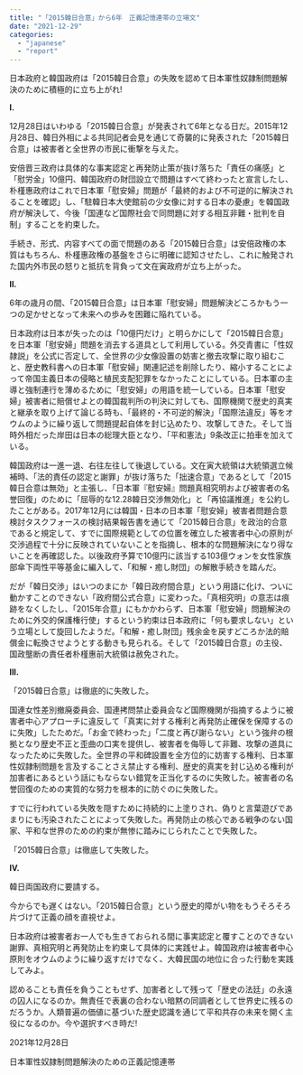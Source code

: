 ```yaml
---
title: "「2015韓日合意」から6年　正義記憶連帯の立場文"
date: "2021-12-29"
categories: 
  - "japanese"
  - "report"
---
```


日本政府と韓国政府は「2015韓日合意」の失敗を認めて日本軍性奴隷制問題解決のために積極的に立ち上がれ!

**I.**

12月28日はいわゆる「2015韓日合意」が発表されて6年となる日だ。2015年12月28日、韓日外相による共同記者会見を通じて奇襲的に発表された「2015韓日合意」は被害者と全世界の市民に衝撃を与えた。

安倍晋三政府は具体的な事実認定と再発防止策が抜け落ちた「責任の痛感」と「慰労金」10億円、韓国政府の財団設立で問題はすべて終わったと宣言したし、朴槿惠政府はこれで日本軍「慰安婦」問題が「最終的および不可逆的に解決されることを確認」し、「駐韓日本大使館前の少女像に対する日本の憂慮」を韓国政府が解決して、今後「国連など国際社会で同問題に対する相互非難・批判を自制」することを約束した。 

手続き、形式、内容すべての面で問題のある「2015韓日合意」は安倍政権の本質はもちろん、朴槿惠政権の基盤をさらに明確に認知させたし、これに触発された国内外市民の怒りと抵抗を背負って文在寅政府が立ち上がった。 

**II.**

6年の歳月の間、「2015韓日合意」は日本軍「慰安婦」問題解決どころかもう一つの足かせとなって未来への歩みを困難に陥れている。

日本政府は日本が失ったのは「10億円だけ」と明らかにして「2015韓日合意」を日本軍「慰安婦」問題を消去する道具として利用している。外交青書に「性奴隷説」を公式に否定して、全世界の少女像設置の妨害と撤去攻撃に取り組むこと、歴史教科書への日本軍「慰安婦」関連記述を削除したり、縮小することによって帝国主義日本の侵略と植民支配犯罪をなかったことにしている。日本軍の主導と強制連行を薄めるために「慰安婦」の用語を統一している。日本軍「慰安婦」被害者に賠償せよとの韓国裁判所の判決に対しても、国際機関で歴史的真実と継承を取り上げて論じる時も、「最終的・不可逆的解決」「国際法違反」等をオウムのように繰り返して問題提起自体を封じ込めたり、攻撃してきた。そして当時外相だった岸田は日本の総理大臣となり、「平和憲法」9条改正に拍車を加えている。

韓国政府は一進一退、右往左往して後退している。文在寅大統領は大統領選立候補時、「法的責任の認定と謝罪」が抜け落ちた「拙速合意」であるとして「2015韓日合意は無効」と主張し、「日本軍『慰安婦』問題真相究明および被害者の名誉回復」のために「屈辱的な12.28韓日交渉無効化」と「再協議推進」を公約したことがある。2017年12月には韓国・日本の日本軍「慰安婦」被害者問題合意検討タスクフォースの検討結果報告書を通じて「2015韓日合意」を政治的合意であると規定して、すでに国際規範としての位置を確立した被害者中心の原則が交渉過程で十分に反映されていないことを指摘し、根本的な問題解決になり得ないことを再確認した。以後政府予算で10億円に該当する103億ウォンを女性家族部傘下両性平等基金に編入して、「和解・癒し財団」の解散手続きを踏んだ。

だが「韓日交渉」はいつのまにか「韓日政府間合意」という用語に化け、ついに動かすことのできない「政府間公式合意」に変わった。「真相究明」の意志は痕跡をなくしたし、「2015年合意」にもかかわらず、日本軍「慰安婦」問題解決のために外交的保護権行使」するという約束は日本政府に「何も要求しない」という立場として旋回したようだ。「和解・癒し財団」残余金を戻すどころか法的賠償金に転換させようとする動きも見られる。そして「2015韓日合意」の主役、国政壟断の責任者朴槿惠前大統領は赦免された。

**III.**

「2015韓日合意」は徹底的に失敗した。

国連女性差別撤廃委員会、国連拷問禁止委員会など国際機関が指摘するように被害者中心アプローチに違反して「真実に対する権利と再発防止確保を保障するのに失敗」したためだ。「お金で終わった」「二度と再び謝らない」という強弁の根拠となり歴史不正と歪曲の口実を提供し、被害者を侮辱して非難、攻撃の道具になったために失敗した。全世界の平和碑設置を全方位的に妨害する権利、日本軍性奴隷制問題を言及することさえ禁止する権利、歴史的真実を封じ込める権利が加害者にあるという話にもならない錯覚を正当化するのに失敗した。被害者の名誉回復のための実質的な努力を根本的に防ぐのに失敗した。

すでに行われている失敗を隠すために持続的に上塗りされ、偽りと言葉遊びであまりにも汚染されたことによって失敗した。再発防止の核心である戦争のない国家、平和な世界のための約束が無惨に踏みにじられたことで失敗した。

「2015韓日合意」は徹底して失敗した。

**IV.**

韓日両国政府に要請する。

今からでも遅くはない。「2015韓日合意」という歴史的障がい物をもうそろそろ片づけて正義の顔を直視せよ。  

日本政府は被害者お一人でも生きておられる間に事実認定と覆すことのできない謝罪、真相究明と再発防止を約束して具体的に実践せよ。韓国政府は被害者中心原則をオウムのように繰り返すだけでなく、大韓民国の地位に合った行動を実践してみよ。

認めることも責任を負うこともせず、加害者として残って「歴史の法廷」の永遠の囚人になるのか。無責任で表裏の合わない暗黙の同調者として世界史に残るのだろうか。人類普遍の価値に基づいた歴史認識を通じて平和共存の未来を開く主役になるのか。今や選択すべき時だ!

2021年12月28日

日本軍性奴隷制問題解決のための正義記憶連帯
